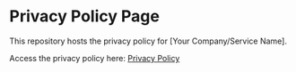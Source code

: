 # Privacy Policy Page

This repository hosts the privacy policy for [Your Company/Service Name].

Access the privacy policy here: [Privacy Policy](https://username.github.io/privacy-policy/)

